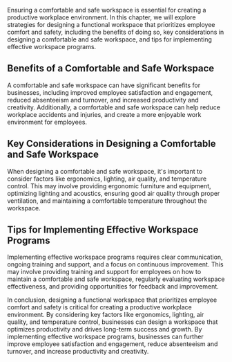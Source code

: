
Ensuring a comfortable and safe workspace is essential for creating a productive workplace environment. In this chapter, we will explore strategies for designing a functional workspace that prioritizes employee comfort and safety, including the benefits of doing so, key considerations in designing a comfortable and safe workspace, and tips for implementing effective workspace programs.

Benefits of a Comfortable and Safe Workspace
--------------------------------------------

A comfortable and safe workspace can have significant benefits for businesses, including improved employee satisfaction and engagement, reduced absenteeism and turnover, and increased productivity and creativity. Additionally, a comfortable and safe workspace can help reduce workplace accidents and injuries, and create a more enjoyable work environment for employees.

Key Considerations in Designing a Comfortable and Safe Workspace
----------------------------------------------------------------

When designing a comfortable and safe workspace, it's important to consider factors like ergonomics, lighting, air quality, and temperature control. This may involve providing ergonomic furniture and equipment, optimizing lighting and acoustics, ensuring good air quality through proper ventilation, and maintaining a comfortable temperature throughout the workspace.

Tips for Implementing Effective Workspace Programs
--------------------------------------------------

Implementing effective workspace programs requires clear communication, ongoing training and support, and a focus on continuous improvement. This may involve providing training and support for employees on how to maintain a comfortable and safe workspace, regularly evaluating workspace effectiveness, and providing opportunities for feedback and improvement.

In conclusion, designing a functional workspace that prioritizes employee comfort and safety is critical for creating a productive workplace environment. By considering key factors like ergonomics, lighting, air quality, and temperature control, businesses can design a workspace that optimizes productivity and drives long-term success and growth. By implementing effective workspace programs, businesses can further improve employee satisfaction and engagement, reduce absenteeism and turnover, and increase productivity and creativity.
